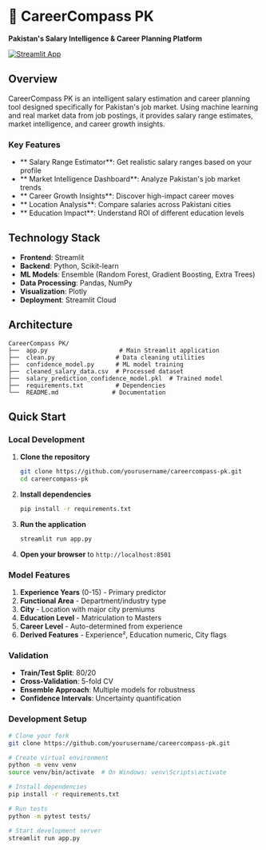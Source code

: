 # 🔼 CareerCompass PK

**Pakistan's Salary Intelligence & Career Planning Platform**

[![Streamlit App](https://static.streamlit.io/badges/streamlit_badge_black_white.svg)](https://career-pk.streamlit.app/)

## Overview

CareerCompass PK is an intelligent salary estimation and career planning tool designed specifically for Pakistan's job market. Using machine learning and real market data from job postings, it provides salary range estimates, market intelligence, and career growth insights.

### Key Features

- ** Salary Range Estimator**: Get realistic salary ranges based on your profile
- ** Market Intelligence Dashboard**: Analyze Pakistan's job market trends
- ** Career Growth Insights**: Discover high-impact career moves
- ** Location Analysis**: Compare salaries across Pakistani cities
- ** Education Impact**: Understand ROI of different education levels

##  Technology Stack

- **Frontend**: Streamlit
- **Backend**: Python, Scikit-learn
- **ML Models**: Ensemble (Random Forest, Gradient Boosting, Extra Trees)
- **Data Processing**: Pandas, NumPy
- **Visualization**: Plotly
- **Deployment**: Streamlit Cloud

##  Architecture

```
CareerCompass PK/
├──  app.py                    # Main Streamlit application
├──  clean.py                 # Data cleaning utilities
├──  confidence_model.py      # ML model training
├──  cleaned_salary_data.csv  # Processed dataset
├──  salary_prediction_confidence_model.pkl  # Trained model
├──  requirements.txt         # Dependencies
└──  README.md               # Documentation
```

##  Quick Start

### Local Development

1. **Clone the repository**
   ```bash
   git clone https://github.com/yourusername/careercompass-pk.git
   cd careercompass-pk
   ```

2. **Install dependencies**
   ```bash
   pip install -r requirements.txt
   ```

3. **Run the application**
   ```bash
   streamlit run app.py
   ```

4. **Open your browser** to `http://localhost:8501`



### Model Features
1. **Experience Years** (0-15) - Primary predictor
2. **Functional Area** - Department/industry type
3. **City** - Location with major city premiums
4. **Education Level** - Matriculation to Masters
5. **Career Level** - Auto-determined from experience
6. **Derived Features** - Experience², Education numeric, City flags

### Validation
- **Train/Test Split**: 80/20
- **Cross-Validation**: 5-fold CV
- **Ensemble Approach**: Multiple models for robustness
- **Confidence Intervals**: Uncertainty quantification


### Development Setup
```bash
# Clone your fork
git clone https://github.com/yourusername/careercompass-pk.git

# Create virtual environment
python -m venv venv
source venv/bin/activate  # On Windows: venv\Scripts\activate

# Install dependencies
pip install -r requirements.txt

# Run tests
python -m pytest tests/

# Start development server
streamlit run app.py
```

